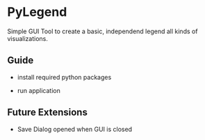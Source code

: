 # PyLegend
Simple GUI Tool to create a basic, independend legend all kinds of visualizations.

## Guide

- install required python packages

- run application

## Future Extensions

- Save Dialog opened when GUI is closed

